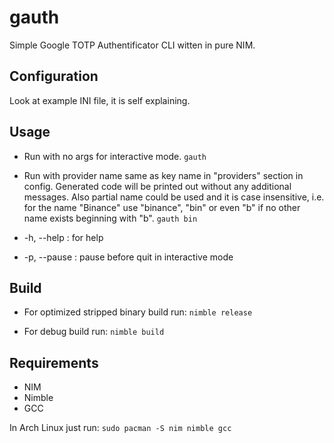 # gauth
Simple Google TOTP Authentificator CLI witten in pure NIM.

## Configuration
Look at example INI file, it is self explaining.

## Usage
* Run with no args for interactive mode.
  `gauth`

* Run with provider name same as key name in "providers" section in config. Generated code will be printed out without any additional messages. Also partial name could be used and it is case insensitive, i.e. for the name "Binance" use "binance", "bin" or even "b" if no other name exists beginning with "b".
  `gauth bin`

* -h, --help : for help
* -p, --pause : pause before quit in interactive mode

## Build
* For optimized stripped binary build run:
  `nimble release`

* For debug build run:
  `nimble build`

## Requirements
* NIM
* Nimble
* GCC

In Arch Linux just run: `sudo pacman -S nim nimble gcc`

